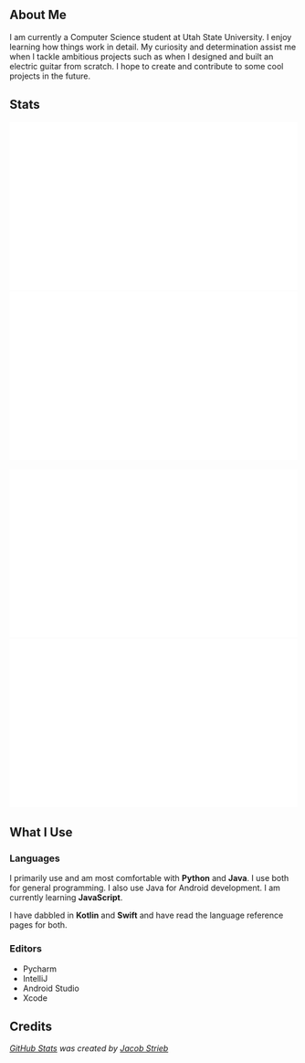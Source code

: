 ## About Me

I am currently a Computer Science student at Utah State University. I enjoy learning how things work in detail. My
curiosity and determination assist me when I tackle ambitious projects such as when I designed and built an electric
guitar from scratch. I hope to create and contribute to some cool projects in the future.


## Stats

![](https://raw.githubusercontent.com/joshua-hales/github-stats/master/generated/overview.svg#gh-dark-mode-only)
![](https://raw.githubusercontent.com/joshua-hales/github-stats/master/generated/languages.svg#gh-dark-mode-only)

![](https://raw.githubusercontent.com/joshua-hales/github-stats/master/generated/overview.svg#gh-light-mode-only)
![](https://raw.githubusercontent.com/joshua-hales/github-stats/master/generated/languages.svg#gh-light-mode-only)


## What I Use

### Languages

I primarily use and am most comfortable with **Python** and **Java**. I use both for general programming. I also use
Java for Android development. I am currently learning **JavaScript**.

I have dabbled in **Kotlin** and **Swift** and have read the language reference pages for both.


### Editors

* Pycharm
* IntelliJ
* Android Studio
* Xcode


## Credits

*[GitHub Stats](https://github.com/jstrieb/github-stats) was created by [Jacob Strieb](https://github.com/jstrieb)*
